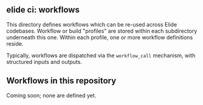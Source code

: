 
## elide ci: workflows

This directory defines workflows which can be re-used across Elide codebases. Workflow or build "profiles" are stored within each subdirectory
underneath this one. Within each profile, one or more workflow definitions reside.

Typically, workflows are dispatched via the `workflow_call` mechanism, with structured inputs and outputs.

## Workflows in this repository

Coming soon; none are defined yet.
